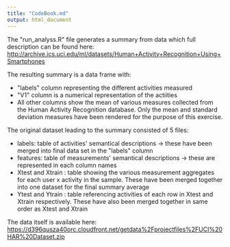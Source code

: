 ```yaml
---
title: "CodeBook.md"
output: html_document
---
```


The "run_analyss.R" file generates a summary from data which full description can be found here:
http://archive.ics.uci.edu/ml/datasets/Human+Activity+Recognition+Using+Smartphones


The resulting summary is a data frame with:  
* "labels" column representing the different activities measured  
* "V1" column is a numerical representation of the actiities  
* All other columns show the mean of various measures collected from the Human Activity Recognition database. Only the mean and standard deviation measures have been rendered for the purpose of this exercise.

The original dataset leading to the summary consisted of 5 files:  
* labels: table of activities' semantical descriptions -> these have been merged into final data set in the "labels" column  
* features: table of measurements' semantical descriptions -> these are represented in each column names  
* Xtest and Xtrain : table showing the various measurement aggregates for each user x activity in the sample. These have been merged together into one dataset for the final summary average  
* Ytest and Ytrain : table referencing activities of each row in Xtest and Xtrain respectively. These have also been merged together in same order as Xtest and Xtrain

The data itself is available here:
https://d396qusza40orc.cloudfront.net/getdata%2Fprojectfiles%2FUCI%20HAR%20Dataset.zip 





